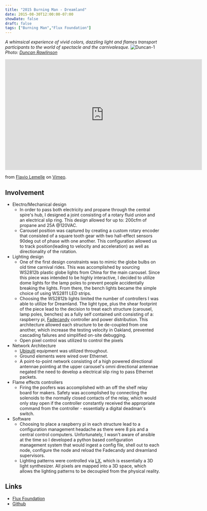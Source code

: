 ```yaml
---
title: "2015 Burning Man - Dreamland"
date: 2015-08-30T12:00:00-07:00
showDate: false
draft: false
tags: ["Burning Man","Flux Foundation"]
---
```

*A whimsical experience of vivid colors, dazzling light and flames transport participants to the world of spectacle and the carnivalesque.*
![Duncan-1](/gallery/images/dreamland_1_duncan_co.jpg)
*Photo: [Duncan Rawlinson](https://duncan.co/)* 

<iframe src="https://player.vimeo.com/video/141555457" width="640" height="360" frameborder="0" webkitallowfullscreen mozallowfullscreen allowfullscreen></iframe>
<p>from <a href="https://vimeo.com/user4361503">Flavio Lemelle</a> on <a href="https://vimeo.com">Vimeo</a>.</p>

## Involvement
- Electro/Mechanical design
  - In order to pass both electricity and propane through the central spire's hub, I designed a joint consisting of a rotary fluid union and an electrical slip ring. This design allowed for up to: 200cfm of propane and 25A @120VAC.
  - Carousel position was captured by creating a custom rotary encoder that consisted of a square tooth gear with two hall-effect sensors 90deg out of phase with one another. This configuration allowed us to track position(leading to velocity and acceleration) as well as directionality of the rotation.
- Lighting design
  - One of the first design constraints was to mimic the globe bulbs on old time carnival rides. This was accomplished by sourcing WS2812b plastic globe lights from China for the main carousel. Since this piece was intended to be highly interactive, I decided to utilize dome lights for the lamp poles to prevent people accidentally breaking the lights. From there, the bench lights became the simple choice of using WS2811 LED strips.
  - Choosing the WS2812b lights limited the number of controllers I was able to utilize for Dreamland. The light type, plus the shear footprint of the piece lead to the decision to treat each structure (carousel, lamp poles, benches) as a fully self contained unit consisting of a: raspberry pi, [Fadecandy](http://www.misc.name/fadecandy/) controller and power distribution. This architecture allowed each structure to be de-coupled from one another, which increase the testing velocity in Oakland, prevented cascading failures and simplified on-site debugging.
  - Open pixel control was utilized to control the pixels
- Network Architecture
  - [Ubiquiti](https://www.ubnt.com/) equipment was utilized throughout.
  - Ground elements were wired over Ethernet.
  - A point-to-point network consisting of a high powered directional antennae pointing at the upper carousel's omni directional antennae negated the need to develop a electrical slip ring to pass Ethernet packets.
- Flame effects controllers
  - Firing the poofers was accomplished with an off the shelf relay board for makers. Safety was accomplished by connecting the solenoids to the normally closed contacts of the relay, which would only stay open if the controller constantly received the appropriate command from the controller - essentially a digital deadman's switch.
- Software
  - Choosing to place a raspberry pi in each structure lead to a configuration management headache as there were 8 pis and a central control computers. Unfortunately, I wasn't aware of ansible at the time so I developed a python based configuration management system that would ingest a config file, shell out to each node, configure the node and reload the Fadecandy and dreamland supervisors.
  - Lighting patterns were controlled via [LX](https://github.com/heronarts/LX), which is essentially a 3D light synthesizer. All pixels are mapped into a 3D space, which allows the lighting patterns to be decoupled from the physical reality.

## Links
- [Flux Foundation](http://www.fluxfoundation.org/dreamland/)
- [Github](https://github.com/Dreamland2015/Dreamland)
